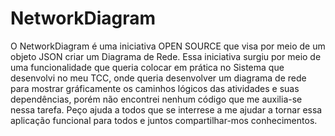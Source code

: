 <h1>NetworkDiagram</h1>

O NetworkDiagram é uma iniciativa OPEN SOURCE que visa por meio de um objeto JSON criar um Diagrama de Rede.
Essa iniciativa surgiu por meio de uma funcionalidade que queria colocar em prática no Sistema que desenvolvi no meu TCC, onde queria desenvolver um diagrama de rede para mostrar gráficamente os caminhos lógicos das atividades e suas dependências, porém não encontrei nenhum código que me auxilia-se nessa tarefa.
Peço ajuda a todos que se interrese a me ajudar a tornar essa aplicação funcional para todos e juntos compartilhar-mos conhecimentos.

